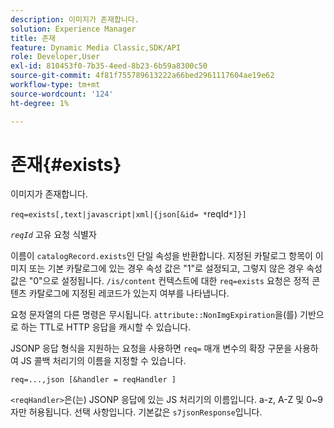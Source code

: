 ```yaml
---
description: 이미지가 존재합니다.
solution: Experience Manager
title: 존재
feature: Dynamic Media Classic,SDK/API
role: Developer,User
exl-id: 810453f0-7b35-4eed-8b23-6b59a8300c50
source-git-commit: 4f81f755789613222a66bed2961117604ae19e62
workflow-type: tm+mt
source-wordcount: '124'
ht-degree: 1%

---
```


# 존재{#exists}

이미지가 존재합니다.

`req=exists[,text|javascript|xml|{json[&id= *`reqId`*]}]`

*`reqId`* 고유 요청 식별자

이름이 `catalogRecord.exists`인 단일 속성을 반환합니다. 지정된 카탈로그 항목이 이미지 또는 기본 카탈로그에 있는 경우 속성 값은 &quot;1&quot;로 설정되고, 그렇지 않은 경우 속성 값은 &quot;0&quot;으로 설정됩니다. `/is/content` 컨텍스트에 대한 `req=exists` 요청은 정적 콘텐츠 카탈로그에 지정된 레코드가 있는지 여부를 나타냅니다.

요청 문자열의 다른 명령은 무시됩니다. `attribute::NonImgExpiration`을(를) 기반으로 하는 TTL로 HTTP 응답을 캐시할 수 있습니다.

JSONP 응답 형식을 지원하는 요청을 사용하면 `req=` 매개 변수의 확장 구문을 사용하여 JS 콜백 처리기의 이름을 지정할 수 있습니다.

`req=...,json [&handler = reqHandler ]`

`<reqHandler>`은(는) JSONP 응답에 있는 JS 처리기의 이름입니다. a-z, A-Z 및 0~9자만 허용됩니다. 선택 사항입니다. 기본값은 `s7jsonResponse`입니다.
